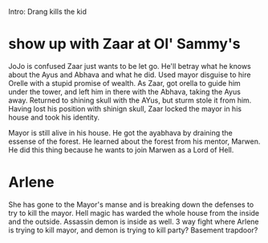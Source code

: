 Intro: Drang kills the kid

# show up with Zaar at Ol' Sammy's
JoJo is confused
Zaar just wants to be let go. He'll betray what he knows about the Ayus and Abhava and what he did.
Used mayor disguise to hire Orelle with a stupid promise of wealth.
As Zaar, got orella to guide him under the tower, and left him in there with the Abhava, taking the Ayus away.
Returned to shining skull with the AYus, but sturm stole it from him.
Having lost his position with shinign skull, Zaar locked the mayor in his house and took his identity.

Mayor is still alive in his house.
He got the ayabhava by draining the essense of the forest.
He learned about the forest from his mentor, Marwen.
He did this thing because he wants to join Marwen as a Lord of Hell.

# Arlene
She has gone to the Mayor's manse and is breaking down the defenses to try to kill the mayor.
Hell magic has warded the whole house from the inside and the outside.
Assassin demon is inside as well.
3 way fight where Arlene is trying to kill mayor, and demon is trying to kill party?
Basement trapdoor?


